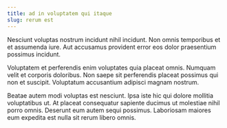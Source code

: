 ```yaml
---
title: ad in voluptatem qui itaque
slug: rerum est
---
```


Nesciunt voluptas nostrum incidunt nihil incidunt. Non omnis temporibus et et assumenda iure. Aut accusamus provident error eos dolor praesentium possimus incidunt.

Voluptatem et perferendis enim voluptates quia placeat omnis. Numquam velit et corporis doloribus. Non saepe sit perferendis placeat possimus qui non et suscipit. Voluptatum accusantium adipisci magnam nostrum.

Beatae autem modi voluptas est nesciunt. Ipsa iste hic qui dolore mollitia voluptatibus ut. At placeat consequatur sapiente ducimus ut molestiae nihil porro omnis. Deserunt eum autem sequi possimus. Laboriosam maiores eum expedita est nulla sit rerum libero omnis.
